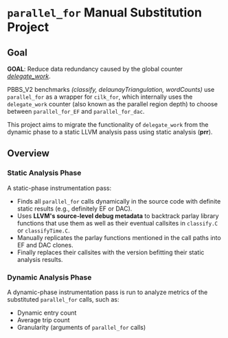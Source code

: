 # `parallel_for` Manual Substitution Project

## Goal

**GOAL**: Reduce data redundancy caused by the global counter <u>*delegate_work*</u>.

PBBS_V2 benchmarks _(classify, delaunayTriangulation, wordCounts)_ use `parallel_for` as a wrapper for `cilk_for`, which internally uses the `delegate_work` counter (also known as the parallel region depth) to choose between `parallel_for_EF` and `parallel_for_dac`.

This project aims to migrate the functionality of `delegate_work` from the dynamic phase to a static LLVM analysis pass using static analysis (**prr**).

## Overview

### Static Analysis Phase

A static-phase instrumentation pass:
- Finds all `parallel_for` calls dynamically in the source code with definite static results (e.g., definitely EF or DAC).
- Uses **LLVM's source-level debug metadata** to backtrack parlay library functions that use them as well as their eventual callsites in `classify.C` or `classifyTime.C`.
- Manually replicates the parlay functions mentioned in the call paths into EF and DAC clones.
- Finally replaces their callsites with the version befitting their static analysis results.

### Dynamic Analysis Phase

A dynamic-phase instrumentation pass is run to analyze metrics of the substituted `parallel_for` calls, such as:
- Dynamic entry count
- Average trip count
- Granularity (arguments of `parallel_for` calls)

